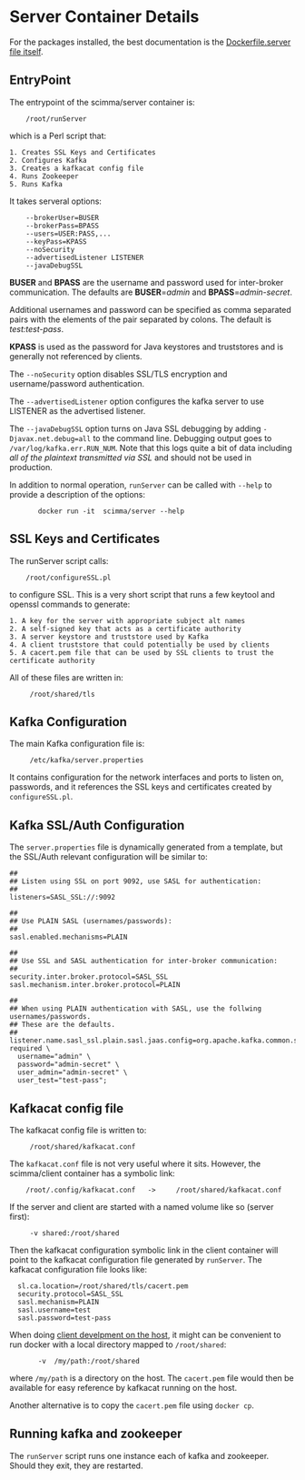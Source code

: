 # Server Container Details

For the packages installed, the best documentation is the [Dockerfile.server file itself](../Dockerfile.server).

## EntryPoint

The entrypoint of the scimma/server container is:


```
    /root/runServer
```

which is a Perl script that:

    1. Creates SSL Keys and Certificates
    2. Configures Kafka
    3. Creates a kafkacat config file
    4. Runs Zookeeper
    5. Runs Kafka

It takes serveral options:

```
    --brokerUser=BUSER
    --brokerPass=BPASS
    --users=USER:PASS,...
    --keyPass=KPASS
    --noSecurity
    --advertisedListener LISTENER
    --javaDebugSSL
```

**BUSER** and **BPASS** are the username and password used for inter-broker communication. The defaults are **BUSER**=_admin_ and **BPASS**=_admin-secret_.

Additional usernames and password can be specified as comma separated pairs with the elements of the pair separated by colons. The default
is _test:test-pass_.

**KPASS** is used as the password for Java keystores and truststores and is generally not referenced by clients.

The ``--noSecurity`` option disables SSL/TLS encryption and username/password authentication.

The ``--advertisedListener`` option configures the kafka server to use LISTENER as the advertised listener.

The ``--javaDebugSSL`` option turns on Java SSL debugging by adding ``-Djavax.net.debug=all`` to the command line. Debugging
output goes to ``/var/log/kafka.err.RUN_NUM``. Note that this logs quite a bit of data including *all of the plaintext transmitted via SSL* and should not be used in production.

In addition to normal operation, ``runServer`` can be called with ``--help`` to provide a description of the options:

```
       docker run -it  scimma/server --help
```

## SSL Keys and Certificates

The runServer script calls:

```
    /root/configureSSL.pl
```

to configure SSL. This is a very short script that runs a few keytool and openssl commands
to generate:

    1. A key for the server with appropriate subject alt names
    2. A self-signed key that acts as a certificate authority
    3. A server keystore and truststore used by Kafka
    4. A client truststore that could potentially be used by clients
    5. A cacert.pem file that can be used by SSL clients to trust the certificate authority

All of these files are written in:

```
     /root/shared/tls
```

## Kafka Configuration

The main Kafka configuration file is:

```
     /etc/kafka/server.properties 
```

It contains configuration for the network interfaces and ports to listen on, passwords, and it references the SSL keys and certificates created by ``configureSSL.pl``.

## Kafka SSL/Auth Configuration

The ``server.properties`` file is dynamically generated from a template, but the SSL/Auth relevant configuration
will be similar to:

```
##
## Listen using SSL on port 9092, use SASL for authentication:
##
listeners=SASL_SSL://:9092

##
## Use PLAIN SASL (usernames/passwords):
##
sasl.enabled.mechanisms=PLAIN

##
## Use SSL and SASL authentication for inter-broker communication:
##
security.inter.broker.protocol=SASL_SSL
sasl.mechanism.inter.broker.protocol=PLAIN

##
## When using PLAIN authentication with SASL, use the follwing usernames/passwords.
## These are the defaults.
##
listener.name.sasl_ssl.plain.sasl.jaas.config=org.apache.kafka.common.security.plain.PlainLoginModule required \
  username="admin" \
  password="admin-secret" \
  user_admin="admin-secret" \
  user_test="test-pass";
```

## Kafkacat config file

The kafkacat config file is written to:

```
     /root/shared/kafkacat.conf
```

The ``kafkacat.conf`` file is not very useful where it sits. However, the scimma/client container 
has a symbolic link:

```
    /root/.config/kafkacat.conf   ->     /root/shared/kafkacat.conf
```

If the server and client are started with a named volume like so (server first):

```
     -v shared:/root/shared
```

Then the kafkacat configuration symbolic link in the client container will point to the
kafkacat configuration file generated by ``runServer``. The kafkacat configuration file
looks like:

```
  sl.ca.location=/root/shared/tls/cacert.pem
  security.protocol=SASL_SSL
  sasl.mechanism=PLAIN
  sasl.username=test
  sasl.password=test-pass

```

When doing [client develpment on the host](ClientDevelopment.md), it might can be convenient to run docker with
a local directory mapped to ``/root/shared``:

```
       -v  /my/path:/root/shared
```

where ``/my/path`` is a directory on the host. The ``cacert.pem`` file would then be available for easy
reference by kafkacat running on the host.

Another alternative is to copy the ``cacert.pem`` file using ``docker cp``.

## Running kafka and zookeeper

The ``runServer`` script runs one instance each of kafka and zookeeper. Should they exit, they are restarted.
